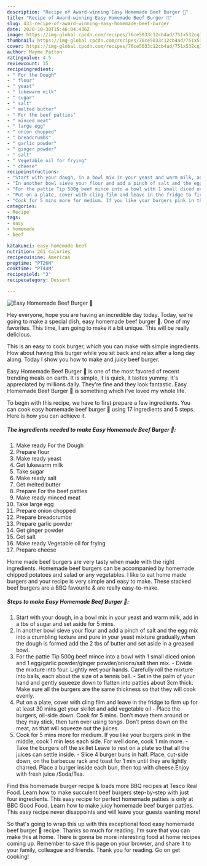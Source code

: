 ```yaml
---
description: "Recipe of Award-winning Easy Homemade Beef Burger 🍔"
title: "Recipe of Award-winning Easy Homemade Beef Burger 🍔"
slug: 433-recipe-of-award-winning-easy-homemade-beef-burger
date: 2020-10-30T15:46:04.436Z
image: https://img-global.cpcdn.com/recipes/76ce5033c12cb4ad/751x532cq70/easy-homemade-beef-burger-🍔-recipe-main-photo.jpg
thumbnail: https://img-global.cpcdn.com/recipes/76ce5033c12cb4ad/751x532cq70/easy-homemade-beef-burger-🍔-recipe-main-photo.jpg
cover: https://img-global.cpcdn.com/recipes/76ce5033c12cb4ad/751x532cq70/easy-homemade-beef-burger-🍔-recipe-main-photo.jpg
author: Mayme Patton
ratingvalue: 4.5
reviewcount: 15
recipeingredient:
- " For the Dough"
- " flour"
- " yeast"
- " lukewarm milk"
- " sugar"
- " salt"
- " melted butter"
- " For the beef patties"
- " minced meat"
- " large egg"
- " onion chopped"
- " breadcrumbs"
- " garlic powder"
- " ginger powder"
- " salt"
- " Vegetable oil for frying"
- " cheese"
recipeinstructions:
- "Start with your dough, in a bowl mix in your yeast and warm milk, add in a tbs of sugar and set aside for 5 mins."
- "In another bowl sieve your flour and add a pinch of salt and the egg mix into a crumbling texture and pure in your yeast mixture gradually,when the dough is formed add the 2 tbs of butter and set aside in a greased bowl."
- "For the pattie Tip 500g beef mince into a bowl with 1 small diced onion and 1 egg/garlic powder/ginger powder/onions/salt then mix. Divide the mixture into four. Lightly wet your hands. Carefully roll the mixture into balls, each about the size of a tennis ball. Set in the palm of your hand and gently squeeze down to flatten into patties about 3cm thick. Make sure all the burgers are the same thickness so that they will cook evenly."
- "Put on a plate, cover with cling film and leave in the fridge to firm up for at least 30 mins.get your skillet and add vegetable oil  Place the burgers, oil-side down. Cook for 5 mins. Don’t move them around or they may stick, then turn over using tongs. Don’t press down on the meat, as that will squeeze out the juices."
- "Cook for 5 mins more for medium. If you like your burgers pink in the middle, cook 1 min less each side. For well done, cook 1 min more. Take the burgers off the skillet Leave to rest on a plate so that all the juices can settle inside. Slice 4 burger buns in half. Place, cut-side down, on the barbecue rack and toast for 1 min until they are lightly charred. Place a burger inside each bun, then top with cheese.Enjoy with fresh juice /Soda/Tea."
categories:
- Recipe
tags:
- easy
- homemade
- beef

katakunci: easy homemade beef 
nutrition: 261 calories
recipecuisine: American
preptime: "PT26M"
cooktime: "PT44M"
recipeyield: "3"
recipecategory: Dessert

---
```



![Easy Homemade Beef Burger 🍔](https://img-global.cpcdn.com/recipes/76ce5033c12cb4ad/751x532cq70/easy-homemade-beef-burger-🍔-recipe-main-photo.jpg)

Hey everyone, hope you are having an incredible day today. Today, we're going to make a special dish, easy homemade beef burger 🍔. One of my favorites. This time, I am going to make it a bit unique. This will be really delicious.

This is an easy to cook burger, which you can make with simple ingredients. How about having this burger while you sit back and relax after a long day along. Today I show you how to make and juicy beef burger.

Easy Homemade Beef Burger 🍔 is one of the most favored of recent trending meals on earth. It is simple, it is quick, it tastes yummy. It's appreciated by millions daily. They're fine and they look fantastic. Easy Homemade Beef Burger 🍔 is something which I've loved my whole life.


To begin with this recipe, we have to first prepare a few ingredients. You can cook easy homemade beef burger 🍔 using 17 ingredients and 5 steps. Here is how you can achieve it.

<!--inarticleads1-->

##### The ingredients needed to make Easy Homemade Beef Burger 🍔:

1. Make ready  For the Dough
1. Prepare  flour
1. Make ready  yeast
1. Get  lukewarm milk
1. Take  sugar
1. Make ready  salt
1. Get  melted butter
1. Prepare  For the beef patties
1. Make ready  minced meat
1. Take  large egg
1. Prepare  onion chopped
1. Prepare  breadcrumbs
1. Prepare  garlic powder
1. Get  ginger powder
1. Get  salt
1. Make ready  Vegetable oil for frying
1. Prepare  cheese


Home made beef burgers are very tasty when made with the right ingredients. Homemade beef burgers can be accompanied by homemade chipped potatoes and salad or any vegetables. I like to eat home made burgers and your recipe is very simple and easy to make. These stacked beef burgers are a BBQ favourite &amp; are really easy-to-make. 

<!--inarticleads2-->

##### Steps to make Easy Homemade Beef Burger 🍔:

1. Start with your dough, in a bowl mix in your yeast and warm milk, add in a tbs of sugar and set aside for 5 mins.
1. In another bowl sieve your flour and add a pinch of salt and the egg mix into a crumbling texture and pure in your yeast mixture gradually,when the dough is formed add the 2 tbs of butter and set aside in a greased bowl.
1. For the pattie Tip 500g beef mince into a bowl with 1 small diced onion and 1 egg/garlic powder/ginger powder/onions/salt then mix. - Divide the mixture into four. Lightly wet your hands. Carefully roll the mixture into balls, each about the size of a tennis ball. - Set in the palm of your hand and gently squeeze down to flatten into patties about 3cm thick. Make sure all the burgers are the same thickness so that they will cook evenly.
1. Put on a plate, cover with cling film and leave in the fridge to firm up for at least 30 mins.get your skillet and add vegetable oil  - Place the burgers, oil-side down. Cook for 5 mins. Don’t move them around or they may stick, then turn over using tongs. Don’t press down on the meat, as that will squeeze out the juices.
1. Cook for 5 mins more for medium. If you like your burgers pink in the middle, cook 1 min less each side. For well done, cook 1 min more. - Take the burgers off the skillet Leave to rest on a plate so that all the juices can settle inside. - Slice 4 burger buns in half. Place, cut-side down, on the barbecue rack and toast for 1 min until they are lightly charred. Place a burger inside each bun, then top with cheese.Enjoy with fresh juice /Soda/Tea.


Find this homemade burger recipe &amp; loads more BBQ recipes at Tesco Real Food. Learn how to make succulent beef burgers step-by-step with just four ingredients. This easy recipe for perfect homemade patties is only at BBC Good Food. Learn how to make juicy homemade beef burger patties. This easy recipe never disappoints and will leave your guests wanting more! 

So that's going to wrap this up with this exceptional food easy homemade beef burger 🍔 recipe. Thanks so much for reading. I'm sure that you can make this at home. There is gonna be more interesting food at home recipes coming up. Remember to save this page on your browser, and share it to your family, colleague and friends. Thank you for reading. Go on get cooking!
